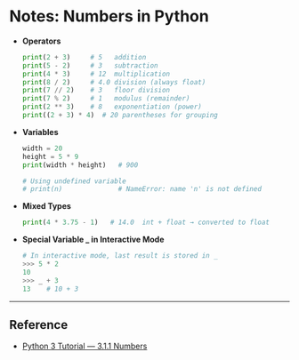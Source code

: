 # Notes: Numbers in Python

- **Operators**
  ```python
  print(2 + 3)     # 5   addition
  print(5 - 2)     # 3   subtraction
  print(4 * 3)     # 12  multiplication
  print(8 / 2)     # 4.0 division (always float)
  print(7 // 2)    # 3   floor division
  print(7 % 2)     # 1   modulus (remainder)
  print(2 ** 3)    # 8   exponentiation (power)
  print((2 + 3) * 4)  # 20 parentheses for grouping

- **Variables**
  ```python
  width = 20
  height = 5 * 9
  print(width * height)   # 900

  # Using undefined variable
  # print(n)              # NameError: name 'n' is not defined

- **Mixed Types**
  ```python
  print(4 * 3.75 - 1)   # 14.0  int + float → converted to float

- **Special Variable _ in Interactive Mode**
  ```python
  # In interactive mode, last result is stored in _
  >>> 5 * 2
  10
  >>> _ + 3
  13    # 10 + 3

---
## Reference
- [Python 3 Tutorial — 3.1.1 Numbers](https://docs.python.org/3/tutorial/introduction.html#numbers)
